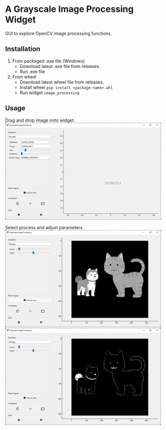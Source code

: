 # A Grayscale Image Processing Widget

GUI to explore OpenCV image processing functions.

## Installation

1. From packaged .exe file (Windows)
    - Download latest .exe file from releases.
    - Run .exe file
2. From wheel
    - Download latest wheel file from releases.
    - Install wheel `pip install <package-name>.whl`
    - Run widget `image_processing`

## Usage

Drag and drop image onto widget.
![Screenshot 1](/screenshots/screenshot1.png?raw=true "Screenshot 1")

Select process and adjust parameters.
![Screenshot 2](/screenshots/screenshot2.png?raw=true "Screenshot 2")
![Screenshot 3](/screenshots/screenshot3.png?raw=true "Screenshot 3")